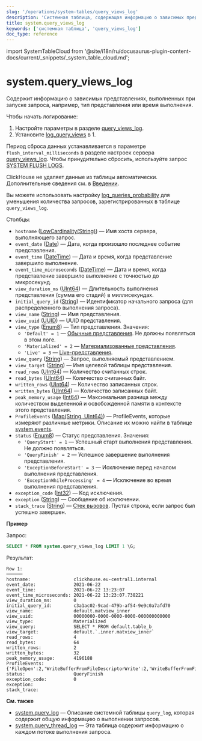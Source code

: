 ```yaml
---
slug: '/operations/system-tables/query_views_log'
description: 'Системная таблица, содержащая информацию о зависимых представлениях,'
title: system.query_views_log
keywords: ['системная таблица', 'query_views_log']
doc_type: reference
---
```

import SystemTableCloud from '@site/i18n/ru/docusaurus-plugin-content-docs/current/_snippets/_system_table_cloud.md';


# system.query_views_log

<SystemTableCloud/>

Содержит информацию о зависимых представлениях, выполненных при запуске запроса, например, тип представления или время выполнения.

Чтобы начать логирование:

1. Настройте параметры в разделе [query_views_log](../../operations/server-configuration-parameters/settings.md#query_views_log).
2. Установите [log_query_views](/operations/settings/settings#log_query_views) в 1.

Период сброса данных устанавливается в параметре `flush_interval_milliseconds` в разделе настроек сервера [query_views_log](../../operations/server-configuration-parameters/settings.md#query_views_log). Чтобы принудительно сбросить, используйте запрос [SYSTEM FLUSH LOGS](/sql-reference/statements/system#flush-logs).

ClickHouse не удаляет данные из таблицы автоматически. Дополнительные сведения см. в [Введении](/operations/system-tables/overview#system-tables-introduction).

Вы можете использовать настройку [log_queries_probability](/operations/settings/settings#log_queries_probability) для уменьшения количества запросов, зарегистрированных в таблице `query_views_log`.

Столбцы:

- `hostname` ([LowCardinality(String)](../../sql-reference/data-types/string.md)) — Имя хоста сервера, выполняющего запрос.
- `event_date` ([Date](../../sql-reference/data-types/date.md)) — Дата, когда произошло последнее событие представления.
- `event_time` ([DateTime](../../sql-reference/data-types/datetime.md)) — Дата и время, когда представление завершило выполнение.
- `event_time_microseconds` ([DateTime](../../sql-reference/data-types/datetime.md)) — Дата и время, когда представление завершило выполнение с точностью до микросекунд.
- `view_duration_ms` ([UInt64](/sql-reference/data-types/int-uint#integer-ranges)) — Длительность выполнения представления (сумма его стадий) в миллисекундах.
- `initial_query_id` ([String](../../sql-reference/data-types/string.md)) — Идентификатор начального запроса (для распределенного выполнения запроса).
- `view_name` ([String](../../sql-reference/data-types/string.md)) — Имя представления.
- `view_uuid` ([UUID](../../sql-reference/data-types/uuid.md)) — UUID представления.
- `view_type` ([Enum8](../../sql-reference/data-types/enum.md)) — Тип представления. Значения:
  - `'Default' = 1` — [Обычные представления](/sql-reference/statements/create/view#normal-view). Не должны появляться в этом логе.
  - `'Materialized' = 2` — [Материализованные представления](/sql-reference/statements/create/view#materialized-view).
  - `'Live' = 3` — [Live-представления](../../sql-reference/statements/create/view.md#live-view).
- `view_query` ([String](../../sql-reference/data-types/string.md)) — Запрос, выполняемый представлением.
- `view_target` ([String](../../sql-reference/data-types/string.md)) — Имя целевой таблицы представления.
- `read_rows` ([UInt64](/sql-reference/data-types/int-uint#integer-ranges)) — Количество считанных строк.
- `read_bytes` ([UInt64](/sql-reference/data-types/int-uint#integer-ranges)) — Количество считанных байт.
- `written_rows` ([UInt64](/sql-reference/data-types/int-uint#integer-ranges)) — Количество записанных строк.
- `written_bytes` ([UInt64](/sql-reference/data-types/int-uint#integer-ranges)) — Количество записанных байт.
- `peak_memory_usage` ([Int64](../../sql-reference/data-types/int-uint.md)) — Максимальная разница между количеством выделенной и освобожденной памяти в контексте этого представления.
- `ProfileEvents` ([Map(String, UInt64)](../../sql-reference/data-types/array.md)) — ProfileEvents, которые измеряют различные метрики. Описание их можно найти в таблице [system.events](/operations/system-tables/events).
- `status` ([Enum8](../../sql-reference/data-types/enum.md)) — Статус представления. Значения:
  - `'QueryStart' = 1` — Успешный старт выполнения представления. Не должно появляться.
  - `'QueryFinish' = 2` — Успешное завершение выполнения представления.
  - `'ExceptionBeforeStart' = 3` — Исключение перед началом выполнения представления.
  - `'ExceptionWhileProcessing' = 4` — Исключение во время выполнения представления.
- `exception_code` ([Int32](../../sql-reference/data-types/int-uint.md)) — Код исключения.
- `exception` ([String](../../sql-reference/data-types/string.md)) — Сообщение об исключении.
- `stack_trace` ([String](../../sql-reference/data-types/string.md)) — [Стек вызовов](https://en.wikipedia.org/wiki/Stack_trace). Пустая строка, если запрос был успешно завершен.

**Пример**

Запрос:

```sql
SELECT * FROM system.query_views_log LIMIT 1 \G;
```

Результат:

```text
Row 1:
──────
hostname:                clickhouse.eu-central1.internal
event_date:              2021-06-22
event_time:              2021-06-22 13:23:07
event_time_microseconds: 2021-06-22 13:23:07.738221
view_duration_ms:        0
initial_query_id:        c3a1ac02-9cad-479b-af54-9e9c0a7afd70
view_name:               default.matview_inner
view_uuid:               00000000-0000-0000-0000-000000000000
view_type:               Materialized
view_query:              SELECT * FROM default.table_b
view_target:             default.`.inner.matview_inner`
read_rows:               4
read_bytes:              64
written_rows:            2
written_bytes:           32
peak_memory_usage:       4196188
ProfileEvents:           {'FileOpen':2,'WriteBufferFromFileDescriptorWrite':2,'WriteBufferFromFileDescriptorWriteBytes':187,'IOBufferAllocs':3,'IOBufferAllocBytes':3145773,'FunctionExecute':3,'DiskWriteElapsedMicroseconds':13,'InsertedRows':2,'InsertedBytes':16,'SelectedRows':4,'SelectedBytes':48,'ContextLock':16,'RWLockAcquiredReadLocks':1,'RealTimeMicroseconds':698,'SoftPageFaults':4,'OSReadChars':463}
status:                  QueryFinish
exception_code:          0
exception:
stack_trace:
```

**См. также**

- [system.query_log](/operations/system-tables/query_log) — Описание системной таблицы `query_log`, которая содержит общую информацию о выполнении запросов.
- [system.query_thread_log](/operations/system-tables/query_thread_log) — Эта таблица содержит информацию о каждом потоке выполнения запроса.